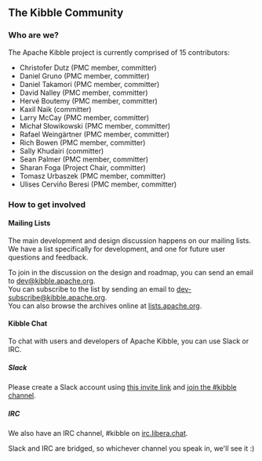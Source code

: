 ## The Kibble Community

### Who are we?

The Apache Kibble project is currently comprised of 15 contributors:

- Christofer Dutz (PMC member, committer)
- Daniel Gruno (PMC member, committer)
- Daniel Takamori (PMC member, committer)
- David Nalley (PMC member, committer)
- Hervé Boutemy (PMC member, committer)
- Kaxil Naik (committer)
- Larry McCay (PMC member, committer)
- Michał Słowikowski (PMC member, committer)
- Rafael Weingärtner (PMC member, committer)
- Rich Bowen (PMC member, committer)
- Sally Khudairi (committer)
- Sean Palmer (PMC member, committer)
- Sharan Foga (Project Chair, committer)
- Tomasz Urbaszek (PMC member, committer)
- Ulises Cerviño Beresi (PMC member, committer)

### How to get involved

#### Mailing Lists
The main development and design discussion happens on our mailing lists.
We have a list specifically for development, and one for future user questions and feedback.

To join in the discussion on the design and roadmap, you can send an email to [dev@kibble.apache.org](mailto:dev@kibble.apache.org).<br/>
You can subscribe to the list by sending an email to [dev-subscribe@kibble.apache.org](mailto:dev-subscribe@kibble.apache.org).<br/>
You can also browse the archives online at [lists.apache.org](https://lists.apache.org/list.html?dev@kibble.apache.org).

#### Kibble Chat
To chat with users and developers of Apache Kibble, you can use Slack or IRC.<br/>

##### Slack
Please create a Slack account using [this invite link](https://s.apache.org/slack-invite) and [join the #kibble channel](https://s.apache.org/kibble-slack-channel).

##### IRC
We also have an IRC channel, #kibble on [irc.libera.chat](https://web.libera.chat/?channels=#kibble).<br/>

Slack and IRC are bridged, so whichever channel you speak in, we'll see it :)

